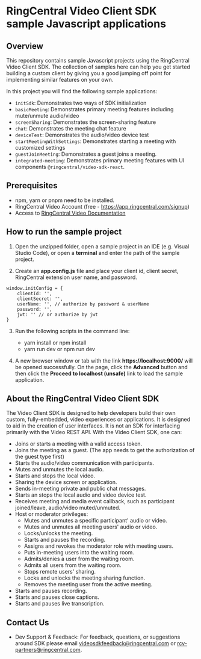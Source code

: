 # RingCentral Video Client SDK sample Javascript applications

## Overview

This repository contains sample Javascript projects using the RingCentral Video Client SDK. The collection of samples here can help you get started building a custom client by giving you a good jumping off point for implementing similar features on your own. 

In this project you will find the following sample applications:

- `initSdk`: Demonstrates two ways of SDK initialization
- `basicMeeting`: Demonstrates primary meeting features including mute/unmute audio/video
- `screenSharing`: Demonstrates the screen-sharing feature
- `chat`: Demonstrates the meeting chat feature
- `deviceTest`: Demonstrates the audio/video device test
- `startMeetingWithSettings`: Demonstrates starting a meeting with customized settings
- `guestJoinMeeting`: Demonstrates a guest joins a meeting.
- `integrated-meeting`: Demonstrates primary meeting features with UI components `@ringcentral/video-sdk-react`.

## Prerequisites

- npm, yarn or pnpm need to be installed.
- RingCentral Video Account (free - https://app.ringcentral.com/signup)
- Access to [RingCentral Video Documentation](https://ringcentral.github.io/ringcentral-videosdk-js/)

## How to run the sample project

1. Open the unzipped folder, open a sample project in an IDE (e.g. Visual Studio Code), or open a **terminal** and enter the path of the sample project.

2. Create an **app.config.js** file and place your client id, client secret, RingCentral extension user name, and password.

```
window.initConfig = {
    clientId: '', 
    clientSecret: '', 
    userName: '', // authorize by password & userName 
    password: '',
    jwt: '' // or authorize by jwt
}
```

3. Run the following scripts in the command line:
    - yarn install or npm install
    - yarn run dev or npm run dev

4. A new browser window or tab with the link **https://localhost:9000/** will be opened successfully. On the page, click the **Advanced** button and then click the **Proceed to localhost (unsafe)** link to load the sample application.

## About the RingCentral Video Client SDK

The Video Client SDK is designed to help developers build their own custom, fully-embedded, video experiences or applications. It is designed to aid in the creation of user interfaces. It is not an SDK for interfacing primarily with the Video REST API. With the Video Client SDK, one can:

- Joins or starts a meeting with a valid access token.
- Joins the meeting as a guest. (The app needs to get the authorization of the guest type first)
- Starts the audio/video communication with participants.
- Mutes and unmutes the local audio.
- Starts and stops the local video.
- Sharing the device screen or application.
- Sends in-meeting private and public chat messages.
- Starts an stops the local audio and video device test.
- Receives meeting and media event callback, such as participant joined/leave, audio/video muted/unmuted.
- Host or moderator privileges:
    - Mutes and unmutes a specific participant' audio or video.
    - Mutes and unmutes all meeting users' audio or video.
    - Locks/unlocks the meeting.
    - Starts and pauses the recording.
    - Assigns and revokes the moderator role with meeting users.
    - Puts in-meeting users into the waiting room.
    - Admits/denies a user from the waiting room.
    - Admits all users from the waiting room.
    - Stops remote users' sharing.
    - Locks and unlocks the meeting sharing function.
    - Removes the meeting user from the active meeting.
- Starts and pauses recording.
- Starts and pauses close captions.
- Starts and pauses live transcription.


## Contact Us

- Dev Support & Feedback: For feedback, questions, or suggestions around SDK please email videosdkfeedback@ringcentral.com or rcv-partners@ringcentral.com.
